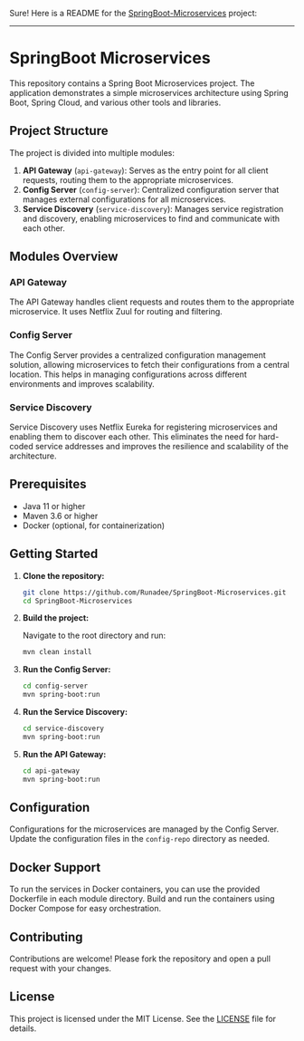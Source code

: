 Sure! Here is a README for the [SpringBoot-Microservices](https://github.com/Runadee/SpringBoot-Microservices) project:

---

# SpringBoot Microservices

This repository contains a Spring Boot Microservices project. The application demonstrates a simple microservices architecture using Spring Boot, Spring Cloud, and various other tools and libraries.

## Project Structure

The project is divided into multiple modules:

1. **API Gateway** (`api-gateway`): Serves as the entry point for all client requests, routing them to the appropriate microservices.
2. **Config Server** (`config-server`): Centralized configuration server that manages external configurations for all microservices.
3. **Service Discovery** (`service-discovery`): Manages service registration and discovery, enabling microservices to find and communicate with each other.

## Modules Overview

### API Gateway

The API Gateway handles client requests and routes them to the appropriate microservice. It uses Netflix Zuul for routing and filtering.

### Config Server

The Config Server provides a centralized configuration management solution, allowing microservices to fetch their configurations from a central location. This helps in managing configurations across different environments and improves scalability.

### Service Discovery

Service Discovery uses Netflix Eureka for registering microservices and enabling them to discover each other. This eliminates the need for hard-coded service addresses and improves the resilience and scalability of the architecture.

## Prerequisites

- Java 11 or higher
- Maven 3.6 or higher
- Docker (optional, for containerization)

## Getting Started

1. **Clone the repository:**

   ```sh
   git clone https://github.com/Runadee/SpringBoot-Microservices.git
   cd SpringBoot-Microservices
   ```

2. **Build the project:**

   Navigate to the root directory and run:

   ```sh
   mvn clean install
   ```

3. **Run the Config Server:**

   ```sh
   cd config-server
   mvn spring-boot:run
   ```

4. **Run the Service Discovery:**

   ```sh
   cd service-discovery
   mvn spring-boot:run
   ```

5. **Run the API Gateway:**

   ```sh
   cd api-gateway
   mvn spring-boot:run
   ```

## Configuration

Configurations for the microservices are managed by the Config Server. Update the configuration files in the `config-repo` directory as needed.

## Docker Support

To run the services in Docker containers, you can use the provided Dockerfile in each module directory. Build and run the containers using Docker Compose for easy orchestration.

## Contributing

Contributions are welcome! Please fork the repository and open a pull request with your changes.

## License

This project is licensed under the MIT License. See the [LICENSE](LICENSE) file for details.

